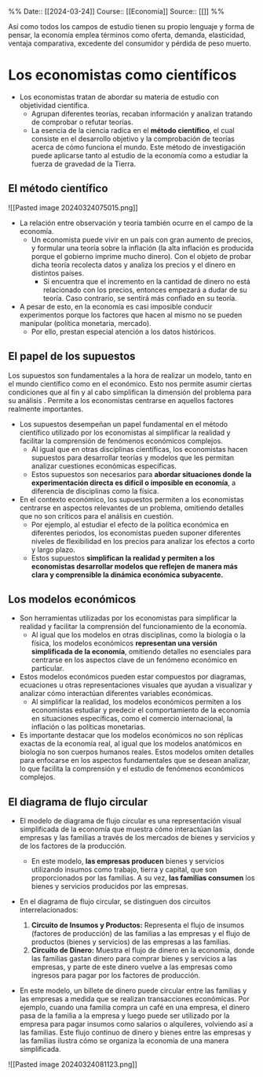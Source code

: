 
%%
Date:: [[2024-03-24]]
Course:: [[Economía]]
Source:: [[]]
%%

Así como todos los campos de estudio tienen su propio lenguaje y forma de pensar, la economía emplea términos como oferta, demanda, elasticidad, ventaja comparativa, excedente del consumidor y pérdida de peso muerto.

# Los economistas como científicos

- Los economistas tratan de abordar su materia de estudio con objetividad científica.
	- Agrupan diferentes teorías, recaban información y analizan tratando de comprobar o refutar teorías.
	- La esencia de la ciencia radica en el **método científico**, el cual consiste en el desarrollo objetivo y la comprobación de teorías acerca de cómo funciona el mundo. Este método de investigación puede aplicarse tanto al estudio de la economía como a estudiar la fuerza de gravedad de la Tierra.

## El método científico
![[Pasted image 20240324075015.png]]
- La relación entre observación y teoría también ocurre en el campo de la economía.
	- Un economista puede vivir en un país con gran aumento de precios, y formular una teoría sobre la inflación (la alta inflación es producida porque el gobierno imprime mucho dinero). Con el objeto de probar dicha teoría recolecta datos y analiza los precios y el dinero en distintos países.
		- Si encuentra que el incremento en la cantidad de dinero no está relacionado con los precios, entonces empezará a dudar de su teoría. Caso contrario, se sentirá más confiado en su teoría.
- A pesar de esto, en la economía es casi imposible conducir experimentos porque los factores que hacen al mismo no se pueden manipular (política monetaria, mercado).
	- Por ello, prestan especial atención a los datos históricos.

## El papel de los supuestos

Los supuestos son fundamentales a la hora de realizar un modelo, tanto en el mundo científico como en el económico. 
Esto nos permite asumir ciertas condiciones que al fin y al cabo simplifican la dimensión del problema para su análisis .
Permite a los economistas centrarse en aquellos factores realmente importantes.

- Los supuestos desempeñan un papel fundamental en el método científico utilizado por los economistas al simplificar la realidad y facilitar la comprensión de fenómenos económicos complejos. 
	- Al igual que en otras disciplinas científicas, los economistas hacen supuestos para desarrollar teorías y modelos que les permitan analizar cuestiones económicas específicas. 
	- Estos supuestos son necesarios para **abordar situaciones donde la experimentación directa es difícil o imposible en economía**, a diferencia de disciplinas como la física.
- En el contexto económico, los supuestos permiten a los economistas centrarse en aspectos relevantes de un problema, omitiendo detalles que no son críticos para el análisis en cuestión. 
	- Por ejemplo, al estudiar el efecto de la política económica en diferentes periodos, los economistas pueden suponer diferentes niveles de flexibilidad en los precios para analizar los efectos a corto y largo plazo. 
	- Estos supuestos **simplifican la realidad y permiten a los economistas desarrollar modelos que reflejen de manera más clara y comprensible la dinámica económica subyacente.**

## Los modelos económicos
- Son herramientas utilizadas por los economistas para simplificar la realidad y facilitar la comprensión del funcionamiento de la economía. 
	- Al igual que los modelos en otras disciplinas, como la biología o la física, los modelos económicos **representan una versión simplificada de la economía**, omitiendo detalles no esenciales para centrarse en los aspectos clave de un fenómeno económico en particular.
- Estos modelos económicos pueden estar compuestos por diagramas, ecuaciones u otras representaciones visuales que ayudan a visualizar y analizar cómo interactúan diferentes variables económicas. 
	- Al simplificar la realidad, los modelos económicos permiten a los economistas estudiar y predecir el comportamiento de la economía en situaciones específicas, como el comercio internacional, la inflación o las políticas monetarias.
- Es importante destacar que los modelos económicos no son réplicas exactas de la economía real, al igual que los modelos anatómicos en biología no son cuerpos humanos reales. Estos modelos omiten detalles para enfocarse en los aspectos fundamentales que se desean analizar, lo que facilita la comprensión y el estudio de fenómenos económicos complejos. 


## El diagrama de flujo circular

- El modelo de diagrama de flujo circular es una representación visual simplificada de la economía que muestra cómo interactúan las empresas y las familias a través de los mercados de bienes y servicios y de los factores de la producción.
	- En este modelo, **las empresas producen** bienes y servicios utilizando insumos como trabajo, tierra y capital, que son proporcionados por las familias. A su vez, **las familias consumen** los bienes y servicios producidos por las empresas.

- En el diagrama de flujo circular, se distinguen dos circuitos interrelacionados: 
	1. **Circuito de Insumos y Productos:** Representa el flujo de insumos (factores de producción) de las familias a las empresas y el flujo de productos (bienes y servicios) de las empresas a las familias.
	2. **Circuito de Dinero:** Muestra el flujo de dinero en la economía, donde las familias gastan dinero para comprar bienes y servicios a las empresas, y parte de este dinero vuelve a las empresas como ingresos para pagar por los factores de producción.

- En este modelo, un billete de dinero puede circular entre las familias y las empresas a medida que se realizan transacciones económicas. Por ejemplo, cuando una familia compra un café en una empresa, el dinero pasa de la familia a la empresa y luego puede ser utilizado por la empresa para pagar insumos como salarios o alquileres, volviendo así a las familias. Este flujo continuo de dinero y bienes entre las empresas y las familias ilustra cómo se organiza la economía de una manera simplificada.

![[Pasted image 20240324081123.png]]
